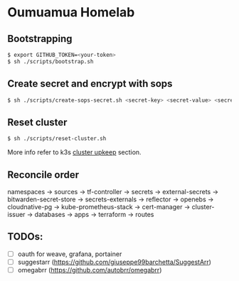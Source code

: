 # Oumuamua Homelab

## Bootstrapping

```bash
$ export GITHUB_TOKEN=<your-token>
$ sh ./scripts/bootstrap.sh
```

## Create secret and encrypt with sops

```bash
$ sh ./scripts/create-sops-secret.sh <secret-key> <secret-value> <secret-name> <namespace>
```

## Reset cluster

```bash
$ sh ./scripts/reset-cluster.sh
```

More info refer to k3s [cluster upkeep](https://github.com/NixOS/nixpkgs/blob/master/pkgs/applications/networking/cluster/k3s/docs/CLUSTER_UPKEEP.md) section.

## Reconcile order

namespaces -> sources -> tf-controller -> secrets -> external-secrets -> bitwarden-secret-store -> secrets-externals ->
reflector -> openebs -> cloudnative-pg -> kube-prometheus-stack -> cert-manager ->
cluster-issuer -> databases -> apps -> terraform -> routes

## TODOs:

- [ ] oauth for weave, grafana, portainer
- [ ] suggestarr (https://github.com/giuseppe99barchetta/SuggestArr)
- [ ] omegabrr (https://github.com/autobrr/omegabrr)
